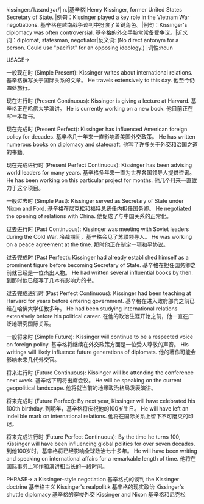 kissinger:/ˈkɪsɪndʒər/| n.|基辛格|Henry Kissinger, former United States Secretary of State.  |例句：Kissinger played a key role in the Vietnam War negotiations. 基辛格在越南战争谈判中扮演了关键角色。|例句：Kissinger's diplomacy was often controversial. 基辛格的外交手腕常常备受争议。|近义词：diplomat, statesman, negotiator|反义词: (No direct antonym for a person.  Could use "pacifist" for an opposing ideology.) |词性:noun


USAGE->

一般现在时 (Simple Present):
Kissinger writes about international relations. 基辛格撰写关于国际关系的文章。
He travels extensively to this day.  他至今仍四处旅行。

现在进行时 (Present Continuous):
Kissinger is giving a lecture at Harvard. 基辛格正在哈佛大学演讲。
He is currently working on a new book. 他目前正在写一本新书。

现在完成时 (Present Perfect):
Kissinger has influenced American foreign policy for decades.  基辛格几十年来一直影响着美国外交政策。
He has written numerous books on diplomacy and statecraft. 他写了许多关于外交和治国之道的书籍。

现在完成进行时 (Present Perfect Continuous):
Kissinger has been advising world leaders for many years. 基辛格多年来一直为世界各国领导人提供咨询。
He has been working on this particular project for months.  他几个月来一直致力于这个项目。

一般过去时 (Simple Past):
Kissinger served as Secretary of State under Nixon and Ford. 基辛格在尼克松和福特总统任内担任国务卿。
He negotiated the opening of relations with China. 他促成了与中国关系的正常化。

过去进行时 (Past Continuous):
Kissinger was meeting with Soviet leaders during the Cold War. 冷战期间，基辛格会见了苏联领导人。
He was working on a peace agreement at the time. 那时他正在制定一项和平协议。

过去完成时 (Past Perfect):
Kissinger had already established himself as a prominent figure before becoming Secretary of State. 基辛格在担任国务卿之前就已经是一位杰出人物。
He had written several influential books by then. 到那时他已经写了几本有影响力的书。

过去完成进行时 (Past Perfect Continuous):
Kissinger had been teaching at Harvard for years before entering government. 基辛格在进入政府部门之前已经在哈佛大学任教多年。
He had been studying international relations extensively before his political career. 在他的政治生涯开始之前，他一直在广泛地研究国际关系。

一般将来时 (Simple Future):
Kissinger will continue to be a respected voice on foreign policy. 基辛格将继续在外交政策方面是一位受人尊敬的声音。
His writings will likely influence future generations of diplomats. 他的著作可能会影响未来几代外交官。

将来进行时 (Future Continuous):
Kissinger will be attending the conference next week. 基辛格下周将出席会议。
He will be speaking on the current geopolitical landscape. 他将就当前的地缘政治格局发表演讲。

将来完成时 (Future Perfect):
By next year, Kissinger will have celebrated his 100th birthday. 到明年，基辛格将庆祝他的100岁生日。
He will have left an indelible mark on international relations. 他将在国际关系上留下不可磨灭的印记。


将来完成进行时 (Future Perfect Continuous):
By the time he turns 100, Kissinger will have been influencing global politics for over seven decades. 到他100岁时，基辛格将已经影响全球政治七十多年。
He will have been writing and speaking on international affairs for a remarkable length of time. 他将在国际事务上写作和演讲相当长的一段时间。


PHRASE->
a Kissinger-style negotiation 基辛格式的谈判
the Kissinger doctrine 基辛格主义
Kissinger's realpolitik 基辛格的现实政治
Kissinger's shuttle diplomacy 基辛格的穿梭外交
Kissinger and Nixon 基辛格和尼克松


